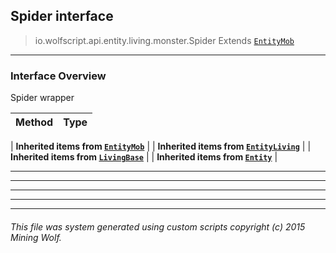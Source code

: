 ## Spider __interface__

>io.wolfscript.api.entity.living.monster.Spider
>Extends [`EntityMob`](EntityMob.md)

---

### Interface Overview

Spider wrapper

Method | Type   
--- | :--- 
 |
__Inherited items from [`EntityMob`](EntityMob.md)__ |
 |
__Inherited items from [`EntityLiving`](../EntityLiving.md)__ |
 |
__Inherited items from [`LivingBase`](../LivingBase.md)__ |
 |
__Inherited items from [`Entity`](../../Entity.md)__ |











---



---


---


---


---


###### This file was system generated using custom scripts copyright (c) 2015 Mining Wolf.
	

